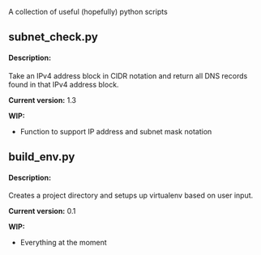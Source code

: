 A collection of useful (hopefully) python scripts

## subnet_check.py

#### Description:
Take an IPv4 address block in CIDR notation and return all DNS records
found in that IPv4 address block.

**Current version:**
1.3

**WIP:**
- Function to support IP address and subnet mask notation

## build_env.py


#### Description:
Creates a project directory and setups up virtualenv based on user input.

**Current version:**
0.1

**WIP:**
- Everything at the moment
